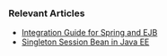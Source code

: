 ### Relevant Articles

- [Integration Guide for Spring and EJB](http://www.baeldung.com/spring-ejb)
- [Singleton Session Bean in Java EE](http://www.baeldung.com/java-ee-singleton-session-bean)
